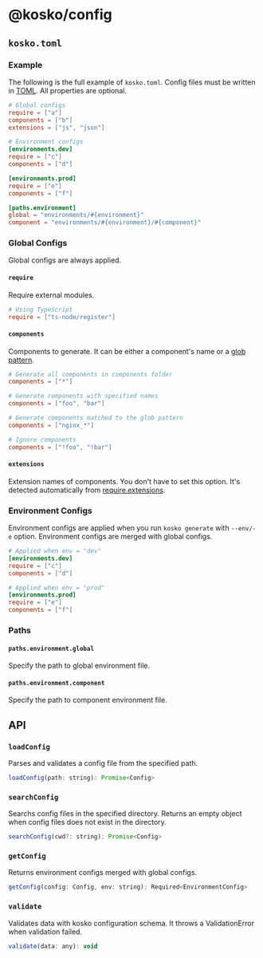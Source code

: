 # @kosko/config

## `kosko.toml`

### Example

The following is the full example of `kosko.toml`. Config files must be written in [TOML]. All properties are optional.

```toml
# Global configs
require = ["a"]
components = ["b"]
extensions = ["js", "json"]

# Environment configs
[environments.dev]
require = ["c"]
components = ["d"]

[environments.prod]
require = ["e"]
components = ["f"]

[paths.environment]
global = "environments/#{environment}"
component = "environments/#{environment}/#{component}"
```

### Global Configs

Global configs are always applied.

#### `require`

Require external modules.

```toml
# Using TypeScript
require = ["ts-node/register"]
```

#### `components`

Components to generate. It can be either a component's name or a [glob pattern](<https://en.wikipedia.org/wiki/Glob_(programming)>).

```toml
# Generate all components in components folder
components = ["*"]

# Generate components with specified names
components = ["foo", "bar"]

# Generate components matched to the glob pattern
components = ["nginx_*"]

# Ignore components
components = ["!foo", "!bar"]
```

#### `extensions`

Extension names of components. You don't have to set this option. It's detected automatically from [require.extensions](https://nodejs.org/api/modules.html#modules_require_extensions).

### Environment Configs

Environment configs are applied when you run `kosko generate` with `--env/-e` option. Environment configs are merged with global configs.

```toml
# Applied when env = "dev"
[environments.dev]
require = ["c"]
components = ["d"]

# Applied when env = "prod"
[environments.prod]
require = ["e"]
components = ["f"]
```

### Paths

#### `paths.environment.global`

Specify the path to global environment file.

#### `paths.environment.component`

Specify the path to component environment file.

## API

### `loadConfig`

Parses and validates a config file from the specified path.

```js
loadConfig(path: string): Promise<Config>
```

### `searchConfig`

Searchs config files in the specified directory. Returns an empty object when config files does not exist in the directory.

```js
searchConfig(cwd?: string): Promise<Config>
```

### `getConfig`

Returns environment configs merged with global configs.

```js
getConfig(config: Config, env: string): Required<EnvironmentConfig>
```

### `validate`

Validates data with kosko configuration schema. It throws a ValidationError when validation failed.

```js
validate(data: any): void
```

[toml]: https://github.com/toml-lang/toml
